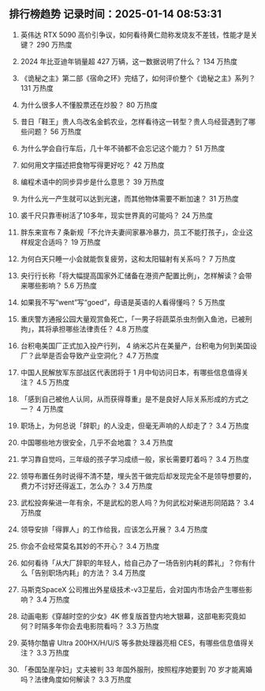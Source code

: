 
## 排行榜趋势 记录时间：2025-01-14 08:53:31
  
  1. 英伟达 RTX 5090 高价引争议，如何看待黄仁勋称发烧友不差钱，性能才是关键？ 290 万热度
    
  2. 2024 年比亚迪年销量超 427 万辆，这一数据说明了什么？ 134 万热度
    
  3. 《诡秘之主》第二部《宿命之环》完结了，如何评价整个《诡秘之主》系列？ 131 万热度
    
  4. 为什么很多人不懂股票还在炒股？ 80 万热度
    
  5. 昔日「鞋王」贵人鸟改名金鹤农业，怎样看待这一转型？贵人鸟经营遇到了哪些问题？ 56 万热度
    
  6. 为什么学会自行车后，几十年不骑都不会忘记这个能力？ 51 万热度
    
  7. 如何用文字描述把食物写得更好吃？ 42 万热度
    
  8. 编程术语中的同步异步是什么意思？ 39 万热度
    
  9. 为什么光一产生就可以达到光速，而其他物体需要不断加速？ 31 万热度
    
  10. 裘千尺只靠枣树活了10多年，现实世界真的可能吗？ 24 万热度
    
  11. 胖东来宣布 7 条新规「不允许夫妻间家暴冷暴力，员工不能打孩子」，企业这样规定合适吗？ 19 万热度
    
  12. 为何白天只睡一小会就能恢复疲劳，这和太阳辐射有关系吗？ 7 万热度
    
  13. 央行行长称「将大幅提高国家外汇储备在港资产配置比例」，怎样解读？会带来哪些影响？ 5.6 万热度
    
  14. 如果我不写“went”写“goed”，母语是英语的人看得懂吗？ 5 万热度
    
  15. 重庆警方通报公园大量观赏鱼死亡，「一男子将蔬菜杀虫剂倒入鱼池，已被刑拘」，其将承担哪些法律责任？ 4.8 万热度
    
  16. 台积电美国厂正式加入投产行列， 4 纳米芯片在美量产，台积电为何到美国设厂？此举是否会导致产业空洞化？ 4.7 万热度
    
  17. 中国人民解放军东部战区代表团将于 1 月中旬访问日本，有哪些信息值得关注？ 4.5 万热度
    
  18. 「感到自己被他人认同，从而获得尊重」是不是良好人际关系形成的方式之一？ 4 万热度
    
  19. 职场上，为何总说「辞职」的人没走，但毫无声响的人却走了？ 3.4 万热度
    
  20. 中国哪些地方很安全，几乎不会地震？ 3.4 万热度
    
  21. 学习靠自觉吗，三年级的孩子学习成绩一般，家长需要盯着吗？ 3.4 万热度
    
  22. 领导布置任务时说得不清不楚，埋头苦干做完后却发现完全不是领导想要的，费力不讨好还得返工，怎么办？ 3.4 万热度
    
  23. 武松投奔柴进一年有余，不是武松的恩人吗？为何武松对柴进形同陌路？ 3.4 万热度
    
  24. 领导安排「得罪人」的工作给我，应该怎么开展？ 3.4 万热度
    
  25. 你会不会经常莫名其妙的不开心？ 3.4 万热度
    
  26. 如何看待「从大厂辞职的年轻人，给自己办了一场告别内耗的葬礼」？你有什么「告别职场内耗」的方法？ 3.4 万热度
    
  27. 马斯克SpaceX 公司推出外星级技术-v3卫星后，会对国内市场会产生哪些影响？ 3.4 万热度
    
  28. 动画电影《穿越时空的少女》4K 修复版首登内地大银幕，这部电影究竟如何？时隔多年你会去电影院看吗？ 3.3 万热度
    
  29. 英特尔酷睿 Ultra 200HX/H/U/S 等多款处理器亮相 CES，有哪些信息值得关注？ 3.3 万热度
    
  30. 「泰国坠崖孕妇」丈夫被判 33 年国外服刑，按照程序她要到 70 岁才能离婚吗？法律角度如何解读？ 3.3 万热度
    